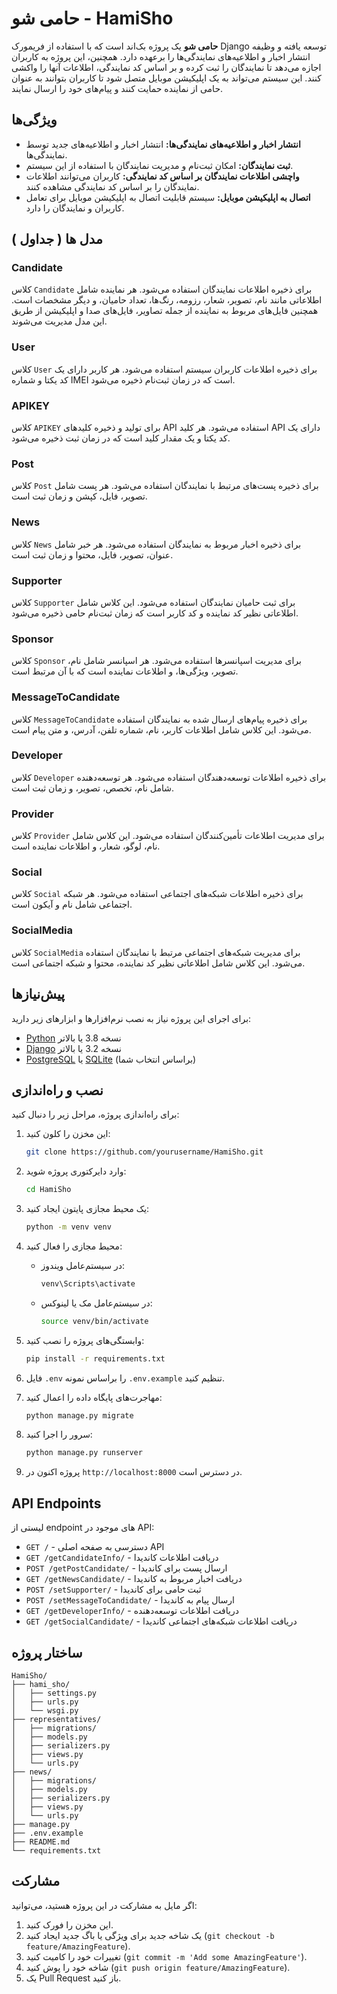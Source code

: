 # حامی شو - HamiSho

**حامی شو** یک پروژه بک‌اند است که با استفاده از فریمورک Django توسعه یافته و وظیفه انتشار اخبار و اطلاعیه‌های نمایندگی‌ها را برعهده دارد. همچنین، این پروژه به کاربران اجازه می‌دهد تا نمایندگان را ثبت کرده و بر اساس کد نمایندگی، اطلاعات آنها را واکشی کنند. این سیستم می‌تواند به یک اپلیکیشن موبایل متصل شود تا کاربران بتوانند به عنوان حامی از نماینده حمایت کنند و پیام‌های خود را ارسال نمایند.

## ویژگی‌ها

- **انتشار اخبار و اطلاعیه‌های نمایندگی‌ها:** انتشار اخبار و اطلاعیه‌های جدید توسط نمایندگی‌ها.
- **ثبت نمایندگان:** امکان ثبت‌نام و مدیریت نمایندگان با استفاده از این سیستم.
- **واچشی اطلاعات نمایندگان بر اساس کد نمایندگی:** کاربران می‌توانند اطلاعات نمایندگان را بر اساس کد نمایندگی مشاهده کنند.
- **اتصال به اپلیکیشن موبایل:** سیستم قابلیت اتصال به اپلیکیشن موبایل برای تعامل کاربران و نمایندگان را دارد.

## مدل ها ( جداول )
### Candidate

کلاس `Candidate` برای ذخیره اطلاعات نمایندگان استفاده می‌شود. هر نماینده شامل اطلاعاتی مانند نام، تصویر، شعار، رزومه، رنگ‌ها، تعداد حامیان، و دیگر مشخصات است. همچنین فایل‌های مربوط به نماینده از جمله تصاویر، فایل‌های صدا و اپلیکیشن از طریق این مدل مدیریت می‌شوند.

### User

کلاس `User` برای ذخیره اطلاعات کاربران سیستم استفاده می‌شود. هر کاربر دارای یک کد یکتا و شماره IMEI است که در زمان ثبت‌نام ذخیره می‌شود.


### APIKEY

کلاس `APIKEY` برای تولید و ذخیره کلیدهای API استفاده می‌شود. هر کلید API دارای یک کد یکتا و یک مقدار کلید است که در زمان ثبت ذخیره می‌شود.



### Post

کلاس `Post` برای ذخیره پست‌های مرتبط با نمایندگان استفاده می‌شود. هر پست شامل تصویر، فایل، کپشن و زمان ثبت است.


### News

کلاس `News` برای ذخیره اخبار مربوط به نمایندگان استفاده می‌شود. هر خبر شامل عنوان، تصویر، فایل، محتوا و زمان ثبت است.


### Supporter

کلاس `Supporter` برای ثبت حامیان نمایندگان استفاده می‌شود. این کلاس شامل اطلاعاتی نظیر کد نماینده و کد کاربر است که زمان ثبت‌نام حامی ذخیره می‌شود.


### Sponsor

کلاس `Sponsor` برای مدیریت اسپانسرها استفاده می‌شود. هر اسپانسر شامل نام، تصویر، ویژگی‌ها، و اطلاعات نماینده است که با آن مرتبط است.


### MessageToCandidate

کلاس `MessageToCandidate` برای ذخیره پیام‌های ارسال شده به نمایندگان استفاده می‌شود. این کلاس شامل اطلاعات کاربر، نام، شماره تلفن، آدرس، و متن پیام است.


### Developer

کلاس `Developer` برای ذخیره اطلاعات توسعه‌دهندگان استفاده می‌شود. هر توسعه‌دهنده شامل نام، تخصص، تصویر، و زمان ثبت است.


### Provider

کلاس `Provider` برای مدیریت اطلاعات تأمین‌کنندگان استفاده می‌شود. این کلاس شامل نام، لوگو، شعار، و اطلاعات نماینده است.


### Social

کلاس `Social` برای ذخیره اطلاعات شبکه‌های اجتماعی استفاده می‌شود. هر شبکه اجتماعی شامل نام و آیکون است.


### SocialMedia

کلاس `SocialMedia` برای مدیریت شبکه‌های اجتماعی مرتبط با نمایندگان استفاده می‌شود. این کلاس شامل اطلاعاتی نظیر کد نماینده، محتوا و شبکه اجتماعی است.



## پیش‌نیازها

برای اجرای این پروژه نیاز به نصب نرم‌افزارها و ابزارهای زیر دارید:

- [Python](https://www.python.org/downloads/) نسخه 3.8 یا بالاتر
- [Django](https://www.djangoproject.com/) نسخه 3.2 یا بالاتر
- [PostgreSQL](https://www.postgresql.org/) یا [SQLite](https://www.sqlite.org/) (براساس انتخاب شما)

## نصب و راه‌اندازی

برای راه‌اندازی پروژه، مراحل زیر را دنبال کنید:

1. این مخزن را کلون کنید:
   ```bash
   git clone https://github.com/yourusername/HamiSho.git
   ```
   
2. وارد دایرکتوری پروژه شوید:
   ```bash
   cd HamiSho
   ```

3. یک محیط مجازی پایتون ایجاد کنید:
   ```bash
   python -m venv venv
   ```

4. محیط مجازی را فعال کنید:

   - در سیستم‌عامل ویندوز:
     ```bash
     venv\Scripts\activate
     ```
   - در سیستم‌عامل مک یا لینوکس:
     ```bash
     source venv/bin/activate
     ```

5. وابستگی‌های پروژه را نصب کنید:
   ```bash
   pip install -r requirements.txt
   ```

6. فایل `.env` را براساس نمونه `.env.example` تنظیم کنید.

7. مهاجرت‌های پایگاه داده را اعمال کنید:
   ```bash
   python manage.py migrate
   ```

8. سرور را اجرا کنید:
   ```bash
   python manage.py runserver
   ```

9. پروژه اکنون در `http://localhost:8000` در دسترس است.

## API Endpoints

لیستی از endpoint های موجود در API:

- `GET /` - دسترسی به صفحه اصلی API
- `GET /getCandidateInfo/` - دریافت اطلاعات کاندیدا
- `POST /getPostCandidate/` - ارسال پست برای کاندیدا
- `GET /getNewsCandidate/` - دریافت اخبار مربوط به کاندیدا
- `POST /setSupporter/` - ثبت حامی برای کاندیدا
- `POST /setMessageToCandidate/` - ارسال پیام به کاندیدا
- `GET /getDeveloperInfo/` - دریافت اطلاعات توسعه‌دهنده
- `GET /getSocialCandidate/` - دریافت اطلاعات شبکه‌های اجتماعی کاندیدا

## ساختار پروژه

```
HamiSho/
├── hami_sho/
│   ├── settings.py
│   ├── urls.py
│   └── wsgi.py
├── representatives/
│   ├── migrations/
│   ├── models.py
│   ├── serializers.py
│   ├── views.py
│   └── urls.py
├── news/
│   ├── migrations/
│   ├── models.py
│   ├── serializers.py
│   ├── views.py
│   └── urls.py
├── manage.py
├── .env.example
├── README.md
└── requirements.txt
```

## مشارکت

اگر مایل به مشارکت در این پروژه هستید، می‌توانید:

1. این مخزن را فورک کنید.
2. یک شاخه جدید برای ویژگی یا باگ جدید ایجاد کنید (`git checkout -b feature/AmazingFeature`).
3. تغییرات خود را کامیت کنید (`git commit -m 'Add some AmazingFeature'`).
4. شاخه خود را پوش کنید (`git push origin feature/AmazingFeature`).
5. یک Pull Request باز کنید.



